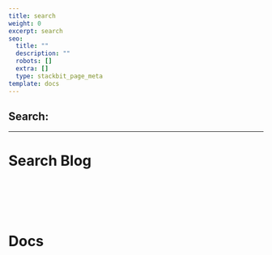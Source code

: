 ```yaml
---
title: search
weight: 0
excerpt: search
seo:
  title: ""
  description: ""
  robots: []
  extra: []
  type: stackbit_page_meta
template: docs
---
```


## Search:

---

# Search Blog

<br>
<br>
<br>
<br>

<h1>  Docs</h1>
<br>

<div id="search"></div>

<div id="search" />
